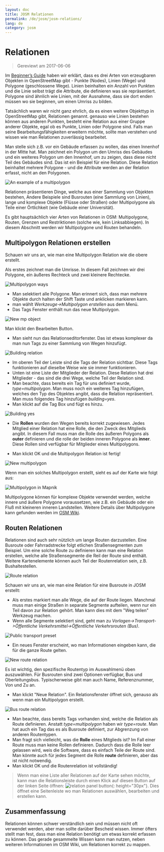 ```yaml
---
layout: doc
title: JOSM Relationen
permalink: /de/josm/josm-relations/
lang: de
category: josm
---
```


Relationen
==========

> Gereviewt am 2017-06-06  

Im [Beginner’s Guide](/en/beginner) haben wir erklärt, dass es drei Arten von erzeugbaren Objekten in OpenStreetMap gibt - Punkte (Nodes), Linien (Wege) und Polygone (geschlossene Wege). Linien beinhalten ein Anzahl von Punkten und die Linie selbst trägt die Attribute, die definieren was sie repräsentiert. Polygone sind ähnlich wie Linien, mit der Ausnahme, dass sie dort enden müssen wo sie beginnen, um einen Umriss zu bilden.  

Tatsächlich waren wir nicht ganz ehrlich, da es einen weitere Objekttyp in OpenStreetMap gibt, Relationen genannt. genauso wie Linien bestehen können aus anderen
Punkten, besteht eine Relation aus einer Gruppe anderer Objekte, egal ob es Punkte, Linien oder Polygone sind. Falls man seine Bearbeitungsfähigkeiten erweitern möchte, sollte man verstehen und wissen wie man Relationen zuverlässig bearbeitet.  

Man stelle sich z.B. vor ein Gebäude erfassen zu wollen, das einen Innenhof in der Mitte hat. Man zeichnet ein Polygon um den Umriss des Gebäudes und ein weiteres Polygon um den Innenhof, um zu zeigen, dass diese nicht Teil des Gebäudes sind. Das ist ein Beispiel für eine Relation. Diese Relation beinhaltet mehrere Polygone -  und die Attribute werden an der Relation erfasst, nicht an den Polygonen.  

![An example of a multipolygon][]

Relationen präsentieren Dinge, welche aus einer Sammlung von Objekten bestehen, Andere Beispiele sind Busrouten (eine Sammlung von Linien), lange und komplexe Objekte (Flüsse oder Straßen) oder Multipolygone als Teile einer Örtlichkeit (wie Gebäude einer Universität).  

Es gibt hauptsächlich vier Arten von Relationen in OSM: Multipolygone, Routen, Grenzen und Restriktionen (solche wie, kein Linksabbiegen). In diesem Abschnitt werden wir Multipolygone und Routen behandeln.  

Multipolygon Relationen erstellen
-------------------------------

Schauen wir uns an, wie man eine Multipolygon Relation wie die obere erstellt.  

Als erstes zeichnet man die Umrisse. In diesem Fall zeichnen wir drei Polygone, ein äußeres Rechteck und zwei kleinere Rechtecke.

![Multipolygon ways][]

- Man selektiert alle Polygone. Man erinnert sich, dass man mehrere Objekte durch halten der Shift Taste und anklicken markieren kann.  
- man wählt *Werkzeuge->Multipolygon erstellen* aus dem Menü.  
- Das Tags Fenster enthält nun das neue Multipolygon.

![New mp object][]

Man klickt den Bearbeiten Button.  

- Man sieht nun das Relationseditorfenster. Das ist etwas komplexer da man nun Tags zu einer Sammlung von Wegen hinzufügt.  

![Building relation][]

- Im oberen Teil der Leiste sind die Tags der Relation sichtbar. Diese Tags funktionieren auf dieselbe Weise wie sie immer funktionieren.  
- Unten ist eine Liste der Mitglieder der Relation. Diese Relation hat drei Mitglieder - das sind die drei Wege, welche Teil der Relation sind.  
- Man beachte, dass bereits ein Tag für uns definiert wurde, *type=multipolygon*. Man muss noch ein weiteres Tag hinzufügen, welches den Typ des Objektes angibt, dass die Relation repräsentiert. Man muss folgendes Tag hinzufügen *building=yes*.  
- Man klickt auf die Tag Box und fügt es hinzu.  

![Building yes][]

- Die **Rollen** wurden den Wegen bereits korrekt zugewiesen. Jedes Mitglied einer Relation hat eine Rolle, die den Zweck des Mitglieds angibt. In diesem Fall muss man die Rolle des äußeren Polygons als **outer** definieren und die rolle der beiden inneren Polygone als **inner**. Diese Rollen sind verfügbar für Mitglieder eines Multipolygons.  

- Man klickt OK und die Multipolygon Relation ist fertig!  

![New multipolygon][]

Wenn man ein solches Multipolygon erstellt, sieht es auf der Karte wie folgt aus:  

![Multipolygon in Mapnik][]

Multipolygone können für komplexe Objekte verwendet werden, welche innere und äußere Polygone voraussetzen, wie z.B. ein Gebäude oder ein Fluß mit kleineren inneren Landstellen. Weitere Details über Multipolygone kann gefunden werden im [OSM Wiki](http://wiki.openstreetmap.org/wiki/Relation:multipolygon).  

Routen Relationen
----------------

Relationen sind auch sehr nützlich um lange Routen darzustellen. Eine Busroute oder Fahrradstrecke folgt etlichen Straßensegmenten zum Beispiel. Um eine solche Route zu definieren kann man eine Relation erstellen, welche alle Straßensegmente die Reil der Route sind enthält. Weitere Kartenelemente können auch Teil der Routenrelation sein, z.B. Bushaltestellen.  

![Route relation][]

Schauen wir uns an, wie man eine Relation für eine Busroute in JOSM erstellt:  

- Als erstes markiert man alle Wege, die auf der Route liegen. Manchmal muss man einige Straßen in separate Segmente aufteilen, wenn nur ein Teil davon zur Relation gehört. Man kann dies mit dem "Weg teilen" Werkzeug machen.  
- Wenn alle Segmente selektiert sind, geht man zu *Vorlagen->Transport->Öffentliche Verkehrsmittel->Öffentliche Verkehrsrouten (Bus)*.  

![Public transport preset][]

- Ein neues Fenster erscheint, wo man Informationen eingeben kann, die für die ganze Route gelten.

![New route relation][]

Es ist wichtig, den spezifische Routentyp im Auswahlmenü oben auszuwählen. Für Busrouten sind zwei Optionen verfügbar, Bus und Oberleitungsbus. Typischerweise gibt man auch Name, Referenznummer, Von und Zu an.

- Man klickt "Neue Relation". Ein Relationsfenster öffnet sich, genauso als wenn man ein Multipolygon erstellt.  

![Bus route relation][]

- Man beachte, dass bereits Tags vorhanden sind, welche die Relation als Route definieren. Anstatt *type=multipolygon* haben wir *type=route*. Man hat auch ein Tag das es als Busroute definiert, zur Abgrenzung von anderen Routentypen.  
- Man fragt sich vielleicht, was die **Rolle** eines Mitglieds ist? Im Fall einer Route muss man keine Rollen definieren. Dadurch dass die Rolle leer gelassen wird, weis die Software, dass es einfach Teile der Route sind. Man könnte auch für jedes Segment die Rolle **route** definieren, aber das ist nicht notwendig.  
- Man klickt OK und die Routenrelation ist vollständig!  

> Wenn man eine Liste aller Relationen auf der Karte sehen möchte, kann man die Relationsleiste durch einen Klick auf diesen Button auf der linken Seite öffnen: ![relation panel button][]{: height="30px"}. Dies öffnet eine Seitenleiste wo man Relationen auswählen, bearbeiten und erstellen kann.  

Zusammenfassung
-------

Relationen können schwer verständlich sein und müssen nicht oft verwendet werden, aber man sollte darüber Bescheid wissen. Immer öfters stellt man fest, dass man eine Relation benötigt um etwas korrekt erfassen zu können. Das gerade gesammelte Wissen kann man nutzen, neben weiteren Informationen im OSM Wiki, um Relationen korrekt zu mappen.


[Multipolygon ways]: /images/josm/multipolygon-ways.png
[Building relation]: /images/josm/building-relation.png
[New relation]: /images/josm/new-relation.png
[Building yes]: /images/josm/building-yes.png
[Outer or inner role]: /images/josm/outer-inner.png
[New multipolygon]: /images/josm/new-multipolygon.png
[New mp object]: /images/josm/new-mp.png
[Multipolygon in mapnik]: /images/josm/multipolygon-mapnik.png
[An example of a multipolygon]: /images/josm/multipolygon-demo.png
[New route relation]: /images/josm/new-route-relation.png
[Route relation]: /images/josm/route-relation.png
[Public transport preset]: /images/josm/public-transport-preset.png
[Bus route relation]: /images/josm/bus-route-relation.png
[relation panel button]: /images/josm/relation-panel-button.png